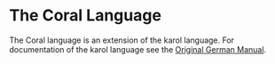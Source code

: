 # The Coral Language
The Coral language is an extension of the karol language.
For documentation of the karol language see the [Original German Manual](https://www.mebis.bayern.de/wp-content/uploads/sites/2/2015/05/Karol30Handbuch.pdf).
